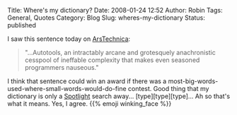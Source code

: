 Title: Where's my dictionary?
Date: 2008-01-24 12:52
Author: Robin
Tags: General, Quotes
Category: Blog
Slug: wheres-my-dictionary
Status: published

I saw this sentence today on
[ArsTechnica](http://arstechnica.com/news.ars/post/20080123-kde-goes-cross-platform-with-windows-mac-os-x-support.html):

> "...Autotools, an intractably arcane and grotesquely anachronistic
> cesspool of ineffable complexity that makes even seasoned programmers
> nauseous."

I think that sentence could win an award if there was a
most-big-words-used-where-small-words-would-do-fine contest. Good thing
that my dictionary is only a
[Spotlight](http://www.apple.com/macosx/features/300.html#spotlight)
search away... \[type]\[type]\[type]... Ah so that's what it means. Yes, I
agree. {{% emoji winking_face %}}

